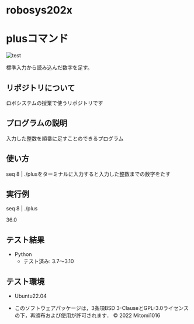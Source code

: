 # robosys202x
# plusコマンド
![test](https://github.com/Mitomi1016/robosys2022/actions/workflows/test.yml/badge.svg)

標準入力から読み込んだ数字を足す。

## リポジトリについて
ロボシステムの授業で使うリポジトリです

## プログラムの説明
入力した整数を順番に足すことのできるプログラム


## 使い方
seq 8 | ./plusをターミナルに入力すると入力した整数までの数字をたす

## 実行例
seq 8 | ./plus

36.0


## テスト結果
* Python
  * テスト済み: 3.7〜3.10

## テスト環境
* Ubuntu22.04

* このソフトウェアパッケージは，3条項BSD 3-ClauseとGPL-3.0ライセンスの下，再頒布および使用が許可されます．
© 2022 Mitomi1016 

